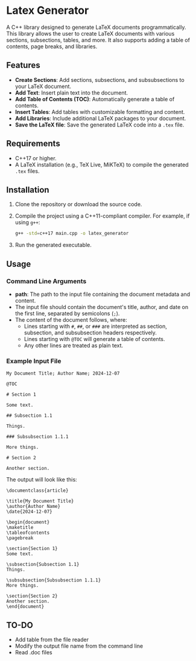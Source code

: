 # Latex Generator

A C++ library designed to generate LaTeX documents programmatically. This library allows the user to create LaTeX documents with various sections, subsections, tables, and more. It also supports adding a table of contents, page breaks, and libraries.

## Features

- **Create Sections**: Add sections, subsections, and subsubsections to your LaTeX document.
- **Add Text**: Insert plain text into the document.
- **Add Table of Contents (TOC)**: Automatically generate a table of contents.
- **Insert Tables**: Add tables with customizable formatting and content.
- **Add Libraries**: Include additional LaTeX packages to your document.
- **Save the LaTeX file**: Save the generated LaTeX code into a `.tex` file.

## Requirements

- C++17 or higher.
- A LaTeX installation (e.g., TeX Live, MiKTeX) to compile the generated `.tex` files.

## Installation

1. Clone the repository or download the source code.
2. Compile the project using a C++11-compliant compiler. For example, if using `g++`:

    ```bash
    g++ -std=c++17 main.cpp -o latex_generator
    ```

3. Run the generated executable.

## Usage

### Command Line Arguments

- **path**: The path to the input file containing the document metadata and content.
- The input file should contain the document's title, author, and date on the first line, separated by semicolons (`;`).
- The content of the document follows, where:
  - Lines starting with `#`, `##`, or `###` are interpreted as section, subsection, and subsubsection headers respectively.
  - Lines starting with `@TOC` will generate a table of contents.
  - Any other lines are treated as plain text.

### Example Input File
```
My Document Title; Author Name; 2024-12-07

@TOC

# Section 1

Some text.

## Subsection 1.1

Things.

### Subsubsection 1.1.1

More things.

# Section 2

Another section.
```

The output will look like this:
```
\documentclass{article}

\title{My Document Title}
\author{Author Name}
\date{2024-12-07}

\begin{document}
\maketitle
\tableofcontents
\pagebreak

\section{Section 1}
Some text.

\subsection{Subsection 1.1}
Things.

\subsubsection{Subsubsection 1.1.1}
More things.

\section{Section 2}
Another section.
\end{document}
```

## TO-DO
* Add table from the file reader
* Modify the output file name from the command line
* Read .doc files
